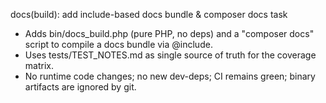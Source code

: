 docs(build): add include-based docs bundle & composer docs task

- Adds bin/docs_build.php (pure PHP, no deps) and a "composer docs" script to compile a docs bundle via @include.
- Uses tests/TEST_NOTES.md as single source of truth for the coverage matrix.
- No runtime code changes; no new dev-deps; CI remains green; binary artifacts are ignored by git.
